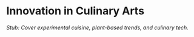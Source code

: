 # Innovation in Culinary Arts

*Stub: Cover experimental cuisine, plant-based trends, and culinary tech.*